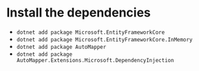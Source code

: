 # Install the dependencies

- `dotnet add package Microsoft.EntityFrameworkCore`
- `dotnet add package Microsoft.EntityFrameworkCore.InMemory`
- `dotnet add package AutoMapper`
- `dotnet add package AutoMapper.Extensions.Microsoft.DependencyInjection`
